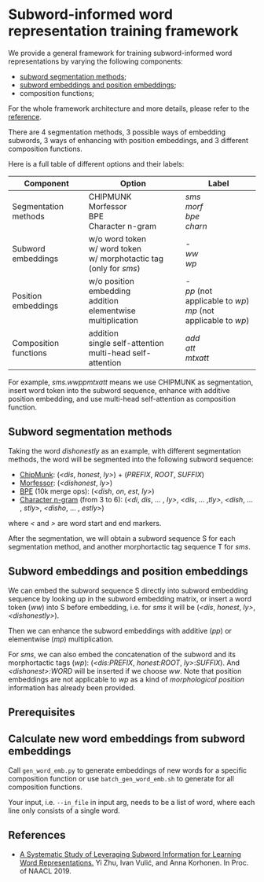 # Subword-informed word representation training framework
We provide a general framework for training subword-informed word representations by varying the following components: 
- [subword segmentation methods](#subword-segmentation-methods);
- [subword embeddings and position embeddings](#subword-embeddings-and-position-embeddings);
- composition functions;

For the whole framework architecture and more details, please refer to the [reference](#references).

There are 4 segmentation methods, 3 possible ways of embedding subwords, 3 ways of enhancing with position embeddings, and 3 different composition functions.

Here is a full table of different options and their labels:

| Component | Option| Label |
|---|---|---|
| Segmentation methods 	| CHIPMUNK <br> Morfessor <br> BPE <br> Character n-gram| *sms* <br> *morf* <br> *bpe* <br> *charn*| 
| Subword embeddings 	| w/o word token <br> w/ word token <br> w/ morphotactic tag (only for *sms*)| - <br> *ww* <br> *wp*| 
| Position embeddings 	| w/o position embedding <br> addition <br> elementwise multiplication| - <br> *pp* (not applicable to *wp*) <br> *mp* (not applicable to *wp*)| 
| Composition functions | addition <br> single self-attention <br> multi-head self-attention| *add* <br> *att* <br> *mtxatt*| 

For example, *sms.wwppmtxatt* means we use CHIPMUNK as segmentation, insert word token into the subword sequence, enhance with additive position embedding, and use multi-head self-attention as composition function.


## Subword segmentation methods
Taking the word *dishonestly* as an example, with different segmentation methods, the word will be segmented into the following subword sequence:
- [ChipMunk](http://cistern.cis.lmu.de/chipmunk):  (*<dis*,  *honest*, *ly>*) + (*PREFIX*,  *ROOT*, *SUFFIX*)
- [Morfessor](https://morfessor.readthedocs.io/en/latest/index.html): (*<dishonest*, *ly>*)
- [BPE](https://github.com/bheinzerling/bpemb) (10k merge ops): (*<dish*, *on*, *est*, *ly>*)
- [Character n-gram](https://aclweb.org/anthology/Q17-1010) (from 3 to 6): (*<di*, *dis*, ... , *ly>*, *<dis*, ... ,*tly>*, *<dish*, ... , *stly>*, *<disho*, ... , *estly>*)

where *<* and *>* are word start and end markers.

After the segmentation, we will obtain a subword sequence S for each segmentation method, and another morphortactic tag sequence T for *sms*.

## Subword embeddings and position embeddings
We can embed the subword sequence S directly into subword embedding sequence by looking up in the subword embedding matrix, or insert a word token (*ww*) into S before embedding, i.e. for *sms* it will be (*<dis*, *honest*, *ly>*,  *\<dishonestly\>*).

Then we can enhance the subword embeddings with additive (*pp*) or elementwise (*mp*) multiplication.

For *sms*, we can also embed the concatenation of the subword and its morphortactic tags (*wp*): (*<dis:PREFIX*, *honest:ROOT*, *ly>*:*SUFFIX*). And *\<dishonest\>:WORD* will be inserted if we choose *ww*. Note that position embeddings are not applicable to *wp* as a kind of *morphological position* information has already been provided.

## Prerequisites


## Calculate new word embeddings from subword embeddings
Call `gen_word_emb.py` to generate embeddings of new words for a specific composition function or use `batch_gen_word_emb.sh` to generate for all composition functions.

Your input, i.e. `--in_file` in input arg, needs to be a list of word, where each line only consists of a single word. 

## References
- [A Systematic Study of Leveraging Subword Information for Learning Word Representations.](https://arxiv.org/abs/1904.07994) Yi Zhu, Ivan Vulić, and Anna Korhonen. In Proc. of NAACL 2019.

